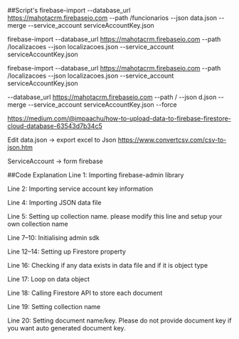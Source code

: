 
##Script's
firebase-import --database_url https://mahotacrm.firebaseio.com --path /funcionarios --json data.json --merge --service_account serviceAccountKey.json

firebase-import --database_url https://mahotacrm.firebaseio.com --path /localizacoes --json localizacoes.json  --service_account serviceAccountKey.json

firebase-import --database_url https://mahotacrm.firebaseio.com --path /localizacoes --json localizacoes.json  --service_account serviceAccountKey.json

--database_url https://mahotacrm.firebaseio.com --path / --json d.json --merge --service_account serviceAccountKey.json --force

https://medium.com/@impaachu/how-to-upload-data-to-firebase-firestore-cloud-database-63543d7b34c5

Edit
data.json -> export excel to Json https://www.convertcsv.com/csv-to-json.htm

ServiceAccount -> form firebase

##Code Explanation
Line 1: Importing firebase-admin library

Line 2: Importing service account key information

Line 4: Importing JSON data file

Line 5: Setting up collection name. please modify this line and setup your own collection name

Line 7–10: Initialising admin sdk

Line 12–14: Setting up Firestore property

Line 16: Checking if any data exists in data file and if it is object type

Line 17: Loop on data object

Line 18: Calling Firestore API to store each document

Line 19: Setting collection name

Line 20: Setting document name/key. Please do not provide document key if you want auto generated document key.


